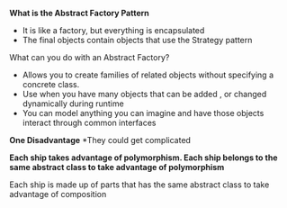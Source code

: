 **What is the Abstract Factory Pattern**

* It is like a factory, but everything is encapsulated
* The final objects contain objects that use the Strategy pattern

What can you do with an Abstract Factory?
* Allows you to create families of related objects without specifying a concrete class.
* Use when you have many objects that can be added , or changed dynamically during runtime
* You can model anything you can imagine and have those objects interact through common interfaces

**One Disadvantage**
*They could get complicated


**Each ship takes advantage of polymorphism.
Each ship belongs to the same abstract class to take advantage of polymorphism**

Each ship is made up of parts that has the same abstract class to take advantage of composition
